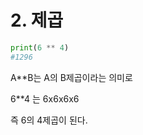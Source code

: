 # 2. 제곱



```python
print(6 ** 4)
#1296
```



A**B는 A의 B제곱이라는 의미로



6**4 는 6x6x6x6

즉 6의 4제곱이 된다.